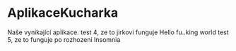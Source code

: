 # AplikaceKucharka
Naše vynikající aplikace.
test 4, ze to jirkovi funguje
Hello fu..king world
test 5, ze to funguje po rozhozeni Insomnia

